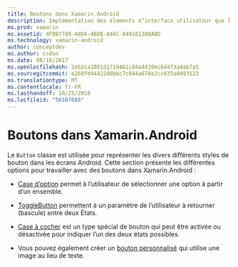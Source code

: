 ```yaml
---
title: Boutons dans Xamarin.Android
description: Implémentation des éléments d’interface utilisateur que l’utilisateur appuie sur une action à effectuer
ms.prod: xamarin
ms.assetid: 4FBB7789-A8DA-4B8B-A46C-849181388A8D
ms.technology: xamarin-android
author: conceptdev
ms.author: crdun
ms.date: 08/18/2017
ms.openlocfilehash: 1eb2ca1881d1710481c84a4420ec644f3a4ab7a5
ms.sourcegitcommit: e268fd44422d0bbc7c944a678e2cc633a0493122
ms.translationtype: MT
ms.contentlocale: fr-FR
ms.lasthandoff: 10/25/2018
ms.locfileid: "50107688"
---
```

# <a name="buttons-in-xamarinandroid"></a>Boutons dans Xamarin.Android

Le `Button` classe est utilisée pour représenter les divers différents styles de bouton dans les écrans Android. Cette section présente les différentes options pour travailler avec des boutons dans Xamarin.Android :

-   [Case d’option](~/android/user-interface/controls/buttons/radio-button.md) permet à l’utilisateur de sélectionner une option à partir d’un ensemble.

-   [ToggleButton](~/android/user-interface/controls/buttons/toggle-button.md) permettent à un paramètre de l’utilisateur à retourner (bascule) entre deux États.

-   [Case à cocher](~/android/user-interface/controls/buttons/check-box.md) est un type spécial de bouton qui peut être activée ou désactivée pour indiquer l’un des deux états possibles.

-   Vous pouvez également créer un [bouton personnalisé](~/android/user-interface/controls/buttons/custom-button.md) qui utilise une image au lieu de texte.
